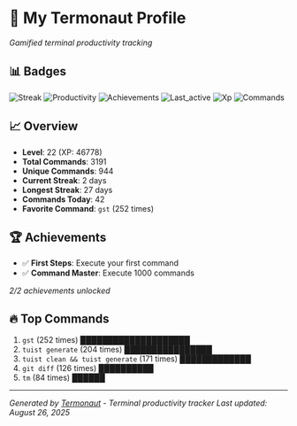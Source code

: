 # 🚀 My Termonaut Profile

*Gamified terminal productivity tracking*

## 📊 Badges

![Streak](https://img.shields.io/badge/Streak-2+days-red?style=flat-square&logo=terminal&logoColor=white) ![Productivity](https://img.shields.io/badge/Productivity-80.0%25-green?style=flat-square&logo=terminal&logoColor=white) ![Achievements](https://img.shields.io/badge/Achievements-5%2F10-blue?style=flat-square&logo=terminal&logoColor=white) ![Last_active](https://img.shields.io/badge/Last+Active-7h+ago-yellow?style=flat-square&logo=terminal&logoColor=white) ![Xp](https://img.shields.io/badge/XP-Level+22+%2846778%2F52900%29-blue?style=flat-square&logo=terminal&logoColor=white) ![Commands](https://img.shields.io/badge/Commands-3191-blue?style=flat-square&logo=terminal&logoColor=white) 

## 📈 Overview

- **Level**: 22 (XP: 46778)
- **Total Commands**: 3191
- **Unique Commands**: 944
- **Current Streak**: 2 days
- **Longest Streak**: 27 days
- **Commands Today**: 42
- **Favorite Command**: `gst` (252 times)

## 🏆 Achievements

- ✅ **First Steps**: Execute your first command
- ✅ **Command Master**: Execute 1000 commands

*2/2 achievements unlocked*

## 🔥 Top Commands

1. `gst` (252 times) ████████████████████
2. `tuist generate` (204 times) ████████████████
3. `tuist clean && tuist generate` (171 times) █████████████
4. `git diff` (126 times) ██████████
5. `tm` (84 times) ██████

---

*Generated by [Termonaut](https://github.com/oiahoon/termonaut) - Terminal productivity tracker*
*Last updated: August 26, 2025*
